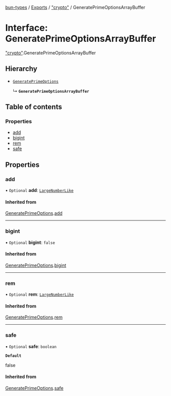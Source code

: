 [bun-types](https://github.com/oven-sh/bun-types/blob/master/api-docs/README.md) / [Exports](https://github.com/oven-sh/bun-types/blob/master/api-docs/modules.md) / ["crypto"](https://github.com/oven-sh/bun-types/blob/master/api-docs/modules/crypto_.md) / GeneratePrimeOptionsArrayBuffer

# Interface: GeneratePrimeOptionsArrayBuffer

["crypto"](https://github.com/oven-sh/bun-types/blob/master/api-docs/modules/crypto_.md).GeneratePrimeOptionsArrayBuffer

## Hierarchy

- [`GeneratePrimeOptions`](https://github.com/oven-sh/bun-types/blob/master/api-docs/interfaces/crypto_.GeneratePrimeOptions.md)

  ↳ **`GeneratePrimeOptionsArrayBuffer`**

## Table of contents

### Properties

- [add](https://github.com/oven-sh/bun-types/blob/master/api-docs/interfaces/crypto_.GeneratePrimeOptionsArrayBuffer.md#add)
- [bigint](https://github.com/oven-sh/bun-types/blob/master/api-docs/interfaces/crypto_.GeneratePrimeOptionsArrayBuffer.md#bigint)
- [rem](https://github.com/oven-sh/bun-types/blob/master/api-docs/interfaces/crypto_.GeneratePrimeOptionsArrayBuffer.md#rem)
- [safe](https://github.com/oven-sh/bun-types/blob/master/api-docs/interfaces/crypto_.GeneratePrimeOptionsArrayBuffer.md#safe)

## Properties

### add

• `Optional` **add**: [`LargeNumberLike`](https://github.com/oven-sh/bun-types/blob/master/api-docs/modules/crypto_.md#largenumberlike)

#### Inherited from

[GeneratePrimeOptions](https://github.com/oven-sh/bun-types/blob/master/api-docs/interfaces/crypto_.GeneratePrimeOptions.md).[add](https://github.com/oven-sh/bun-types/blob/master/api-docs/interfaces/crypto_.GeneratePrimeOptions.md#add)

___

### bigint

• `Optional` **bigint**: ``false``

#### Inherited from

[GeneratePrimeOptions](https://github.com/oven-sh/bun-types/blob/master/api-docs/interfaces/crypto_.GeneratePrimeOptions.md).[bigint](https://github.com/oven-sh/bun-types/blob/master/api-docs/interfaces/crypto_.GeneratePrimeOptions.md#bigint)

___

### rem

• `Optional` **rem**: [`LargeNumberLike`](https://github.com/oven-sh/bun-types/blob/master/api-docs/modules/crypto_.md#largenumberlike)

#### Inherited from

[GeneratePrimeOptions](https://github.com/oven-sh/bun-types/blob/master/api-docs/interfaces/crypto_.GeneratePrimeOptions.md).[rem](https://github.com/oven-sh/bun-types/blob/master/api-docs/interfaces/crypto_.GeneratePrimeOptions.md#rem)

___

### safe

• `Optional` **safe**: `boolean`

**`Default`**

false

#### Inherited from

[GeneratePrimeOptions](https://github.com/oven-sh/bun-types/blob/master/api-docs/interfaces/crypto_.GeneratePrimeOptions.md).[safe](https://github.com/oven-sh/bun-types/blob/master/api-docs/interfaces/crypto_.GeneratePrimeOptions.md#safe)
